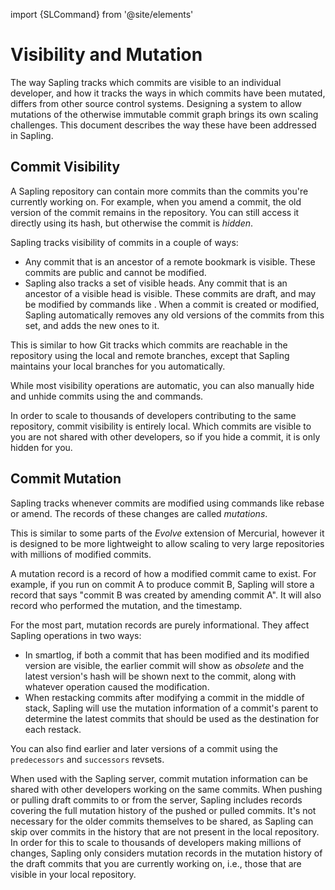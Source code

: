 import {SLCommand} from '@site/elements'

# Visibility and Mutation

The way Sapling tracks which commits are visible to an individual developer, and how it tracks the ways in which commits have been mutated, differs from other source control systems.  Designing a system to allow mutations of the otherwise immutable commit graph brings its own scaling challenges.  This document describes the way these have been addressed in Sapling.

## Commit Visibility

A Sapling repository can contain more commits than the commits you're currently working on.  For example, when you amend a commit, the old version of the commit remains in the repository.  You can still access it directly using its hash, but otherwise the commit is *hidden*.

Sapling tracks visibility of commits in a couple of ways:

* Any commit that is an ancestor of a remote bookmark is visible.  These commits are public and cannot be modified.
* Sapling also tracks a set of visible heads.  Any commit that is an ancestor of a visible head is visible.  These commits are draft, and may be modified by commands like <SLCommand name="amend" />.  When a commit is created or modified, Sapling automatically removes any old versions of the commits from this set, and adds the new ones to it.

This is similar to how Git tracks which commits are reachable in the repository using the local and remote branches, except that Sapling maintains your local branches for you automatically.

While most visibility operations are automatic, you can also manually hide and unhide commits using the <SLCommand name="hide" /> and <SLCommand name="unhide" /> commands.

In order to scale to thousands of developers contributing to the same repository, commit visibility is entirely local.  Which commits are visible to you are not shared with other developers, so if you hide a commit, it is only hidden for you.

## Commit Mutation

Sapling tracks whenever commits are modified using commands like rebase or amend.  The records of these changes are called *mutations*.

This is similar to some parts of the *Evolve* extension of Mercurial, however it is designed to be more lightweight to allow scaling to very large repositories with millions of modified commits.

A mutation record is a record of how a modified commit came to exist.  For example, if you run <SLCommand name="amend" /> on commit A to produce commit B, Sapling will store a record that says "commit B was created by amending commit A".  It will also record who performed the mutation, and the timestamp.

For the most part, mutation records are purely informational.  They affect Sapling operations in two ways:

* In smartlog, if both a commit that has been modified and its modified version are visible, the earlier commit will show as *obsolete* and the latest version's hash will be shown next to the commit, along with whatever operation caused the modification.
* When restacking commits after modifying a commit in the middle of stack, Sapling will use the mutation information of a commit's parent to determine the latest commits that should be used as the destination for each restack.

You can also find earlier and later versions of a commit using the `predecessors` and `successors` revsets.

When used with the Sapling server, commit mutation information can be shared with other developers working on the same commits. When pushing or pulling draft commits to or from the server, Sapling includes records covering the full mutation history of the pushed or pulled commits.  It's not necessary for the older commits themselves to be shared, as Sapling can skip over commits in the history that are not present in the local repository.  In order for this to scale to thousands of developers making millions of changes, Sapling only considers mutation records in the mutation history of the draft commits that you are currently working on, i.e., those that are visible in your local repository.
